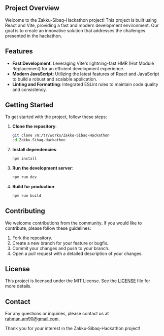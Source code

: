 ## Project Overview

Welcome to the Zakku-Sibaq-Hackathon project! This project is built using React and Vite, providing a fast and modern development environment. Our goal is to create an innovative solution that addresses the challenges presented in the hackathon.

## Features

- **Fast Development**: Leveraging Vite's lightning-fast HMR (Hot Module Replacement) for an efficient development experience.
- **Modern JavaScript**: Utilizing the latest features of React and JavaScript to build a robust and scalable application.
- **Linting and Formatting**: Integrated ESLint rules to maintain code quality and consistency.

## Getting Started

To get started with the project, follow these steps:

1. **Clone the repository**:
    ```sh
    git clone /m:/tr/works/Zakku-Sibaq-Hackathon
    cd Zakku-Sibaq-Hackathon
    ```

2. **Install dependencies**:
    ```sh
    npm install
    ```

3. **Run the development server**:
    ```sh
    npm run dev
    ```

4. **Build for production**:
    ```sh
    npm run build
    ```

## Contributing

We welcome contributions from the community. If you would like to contribute, please follow these guidelines:

1. Fork the repository.
2. Create a new branch for your feature or bugfix.
3. Commit your changes and push to your branch.
4. Open a pull request with a detailed description of your changes.

## License

This project is licensed under the MIT License. See the [LICENSE](LICENSE) file for more details.

## Contact

For any questions or inquiries, please contact us at [rahman.am90@gmail.com](mailto:rahman.am90@gmail.com).

Thank you for your interest in the Zakku-Sibaq-Hackathon project!